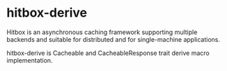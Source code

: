 # hitbox-derive

Hitbox is an asynchronous caching framework supporting multiple backends and suitable for distributed and for single-machine applications.

hitbox-derive is Cacheable and CacheableResponse trait derive macro implementation.
